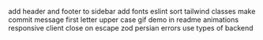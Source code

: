 add header and footer to sidebar
add fonts
eslint
sort tailwind classes
make commit message first letter upper case
gif demo in readme
animations
responsive
client close on escape
zod persian errors
use types of backend
